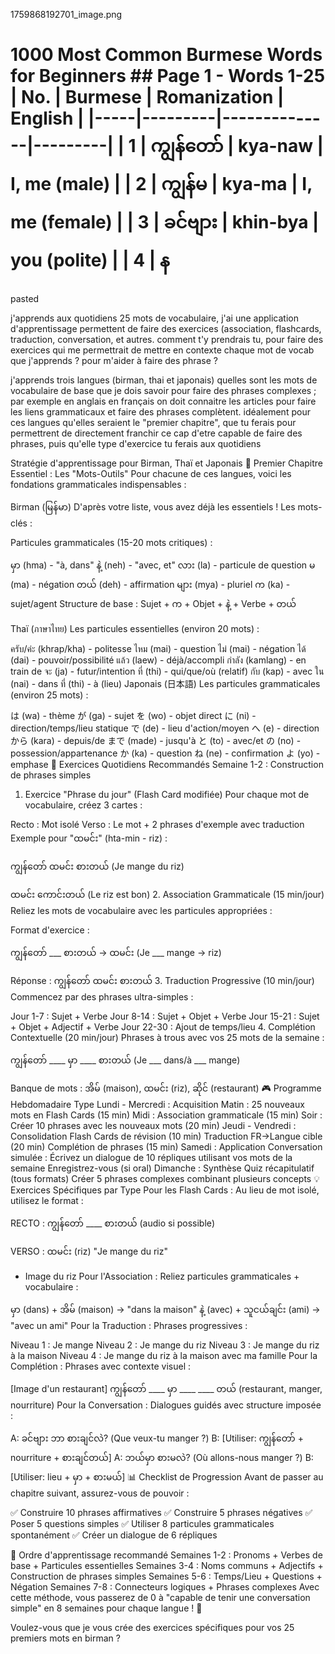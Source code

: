 
1759868192701_image.png

# 1000 Most Common Burmese Words for Beginners ## Page 1 - Words 1-25 | No. | Burmese | Romanization | English | |-----|---------|--------------|---------| | 1 | ကျွန်တော် | kya-naw | I, me (male) | | 2 | ကျွန်မ | kya-ma | I, me (female) | | 3 | ခင်ဗျား | khin-bya | you (polite) | | 4 | န

pasted

j'apprends aux quotidiens 25 mots de vocabulaire, j'ai une application d'apprentissage permettent de faire des exercices (association, flashcards, traduction, conversation, et autres.
comment t'y prendrais tu, pour faire des exercices qui me permettrait de mettre en contexte chaque mot de vocab que j'apprends ? pour m'aider à faire des phrase ? 

j'apprends trois langues (birman, thai et japonais) 
quelles sont les mots de vocabulaire de base que je dois savoir pour faire des phrases complexes ; par exemple en anglais en français on doit connaitre les articles pour faire les liens grammaticaux et faire des phrases complètent.
idéalement pour ces langues qu'elles seraient le "premier chapitre", que tu ferais pour permettrent de directement franchir ce cap d'etre capable de faire des phrases, puis qu'elle type d'exercice tu ferais aux quotidiens

Stratégie d'apprentissage pour Birman, Thaï et Japonais
🎯 Premier Chapitre Essentiel : Les "Mots-Outils"
Pour chacune de ces langues, voici les fondations grammaticales indispensables :

Birman (မြန်မာ)
D'après votre liste, vous avez déjà les essentiels ! Les mots-clés :

Particules grammaticales (15-20 mots critiques) :

မှာ (hma) - "à, dans"
နဲ့ (neh) - "avec, et"
လား (la) - particule de question
မ (ma) - négation
တယ် (deh) - affirmation
များ (mya) - pluriel
က (ka) - sujet/agent
Structure de base : Sujet + က + Objet + နဲ့ + Verbe + တယ်

Thaï (ภาษาไทย)
Les particules essentielles (environ 20 mots) :

ครับ/ค่ะ (khrap/kha) - politesse
ไหม (mai) - question
ไม่ (mai) - négation
ได้ (dai) - pouvoir/possibilité
แล้ว (laew) - déjà/accompli
กำลัง (kamlang) - en train de
จะ (ja) - futur/intention
ที่ (thi) - qui/que/où (relatif)
กับ (kap) - avec
ใน (nai) - dans
ที่ (thi) - à (lieu)
Japonais (日本語)
Les particules grammaticales (environ 25 mots) :

は (wa) - thème
が (ga) - sujet
を (wo) - objet direct
に (ni) - direction/temps/lieu statique
で (de) - lieu d'action/moyen
へ (e) - direction
から (kara) - depuis/de
まで (made) - jusqu'à
と (to) - avec/et
の (no) - possession/appartenance
か (ka) - question
ね (ne) - confirmation
よ (yo) - emphase
📝 Exercices Quotidiens Recommandés
Semaine 1-2 : Construction de phrases simples
1. Exercice "Phrase du jour" (Flash Card modifiée)
Pour chaque mot de vocabulaire, créez 3 cartes :

Recto : Mot isolé
Verso : Le mot + 2 phrases d'exemple avec traduction
Exemple pour "ထမင်း" (hta-min - riz) :

ကျွန်တော် ထမင်း စားတယ် 
(Je mange du riz)

ထမင်း ကောင်းတယ်
(Le riz est bon)
2. Association Grammaticale (15 min/jour)
Reliez les mots de vocabulaire avec les particules appropriées :

Format d'exercice :

ကျွန်တော် ___ စားတယ် → ထမင်း
(Je ___ mange → riz)

Réponse : ကျွန်တော် ထမင်း စားတယ်
3. Traduction Progressive (10 min/jour)
Commencez par des phrases ultra-simples :

Jour 1-7 : Sujet + Verbe
Jour 8-14 : Sujet + Objet + Verbe
Jour 15-21 : Sujet + Objet + Adjectif + Verbe
Jour 22-30 : Ajout de temps/lieu
4. Complétion Contextuelle (20 min/jour)
Phrases à trous avec vos 25 mots de la semaine :

ကျွန်တော် ____ မှာ ____ စားတယ်
(Je ___ dans/à ___ mange)

Banque de mots : အိမ် (maison), ထမင်း (riz), ဆိုင် (restaurant)
🎮 Programme Hebdomadaire Type
Lundi - Mercredi : Acquisition
Matin : 25 nouveaux mots en Flash Cards (15 min)
Midi : Association grammaticale (15 min)
Soir : Créer 10 phrases avec les nouveaux mots (20 min)
Jeudi - Vendredi : Consolidation
Flash Cards de révision (10 min)
Traduction FR→Langue cible (20 min)
Complétion de phrases (15 min)
Samedi : Application
Conversation simulée :
Écrivez un dialogue de 10 répliques utilisant vos mots de la semaine
Enregistrez-vous (si oral)
Dimanche : Synthèse
Quiz récapitulatif (tous formats)
Créer 5 phrases complexes combinant plusieurs concepts
💡 Exercices Spécifiques par Type
Pour les Flash Cards :
Au lieu de mot isolé, utilisez le format :

RECTO : 
ကျွန်တော် ____ စားတယ် (audio si possible)

VERSO :
ထမင်း (riz)
"Je mange du riz"
+ Image du riz
Pour l'Association :
Reliez particules grammaticales + vocabulaire :

မှာ (dans) + အိမ် (maison) → "dans la maison"
နဲ့ (avec) + သူငယ်ချင်း (ami) → "avec un ami"
Pour la Traduction :
Phrases progressives :

Niveau 1 : Je mange
Niveau 2 : Je mange du riz
Niveau 3 : Je mange du riz à la maison
Niveau 4 : Je mange du riz à la maison avec ma famille
Pour la Complétion :
Phrases avec contexte visuel :

[Image d'un restaurant]
ကျွန်တော် ____ မှာ ____ ____ တယ်
(restaurant, manger, nourriture)
Pour la Conversation :
Dialogues guidés avec structure imposée :

A: ခင်ဗျား ဘာ စားချင်လဲ? (Que veux-tu manger ?)
B: [Utiliser: ကျွန်တော် + nourriture + စားချင်တယ်]
A: ဘယ်မှာ စားမလဲ? (Où allons-nous manger ?)
B: [Utiliser: lieu + မှာ + စားမယ်]
📊 Checklist de Progression
Avant de passer au chapitre suivant, assurez-vous de pouvoir :

✅ Construire 10 phrases affirmatives
✅ Construire 5 phrases négatives
✅ Poser 5 questions simples
✅ Utiliser 8 particules grammaticales spontanément
✅ Créer un dialogue de 6 répliques

🎯 Ordre d'apprentissage recommandé
Semaines 1-2 : Pronoms + Verbes de base + Particules essentielles
Semaines 3-4 : Noms communs + Adjectifs + Construction de phrases simples
Semaines 5-6 : Temps/Lieu + Questions + Négation
Semaines 7-8 : Connecteurs logiques + Phrases complexes
Avec cette méthode, vous passerez de 0 à "capable de tenir une conversation simple" en 8 semaines pour chaque langue ! 🚀

Voulez-vous que je vous crée des exercices spécifiques pour vos 25 premiers mots en birman ?


